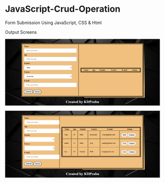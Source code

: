 # JavaScript-Crud-Operation
Form Submission Using JavaScript, CSS &amp; Html

Output Screens

![jsCapture](/Screenshot%201.png)


![Screenshot (169)](/Screenshot%202.png)

